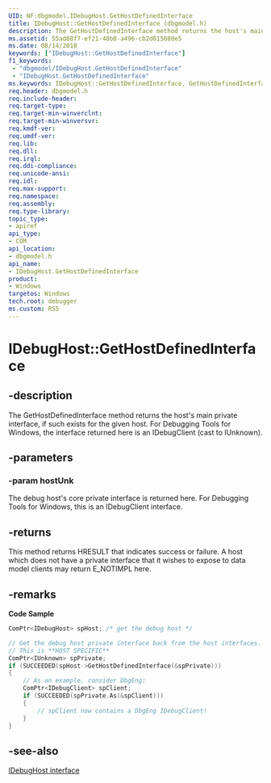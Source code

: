```yaml
---
UID: NF:dbgmodel.IDebugHost.GetHostDefinedInterface
title: IDebugHost::GetHostDefinedInterface (dbgmodel.h)
description: The GetHostDefinedInterface method returns the host's main private interface, if such exists for the given host. 
ms.assetid: 55ad88f7-ef21-40b8-a496-cb2d015080e5
ms.date: 08/14/2018
keywords: ["IDebugHost::GetHostDefinedInterface"]
f1_keywords:
 - "dbgmodel/IDebugHost.GetHostDefinedInterface"
 - "IDebugHost.GetHostDefinedInterface"
ms.keywords: IDebugHost::GetHostDefinedInterface, GetHostDefinedInterface, IDebugHost.GetHostDefinedInterface, IDebugHost::GetHostDefinedInterface, IDebugHost.GetHostDefinedInterface
req.header: dbgmodel.h
req.include-header:
req.target-type:
req.target-min-winverclnt:
req.target-min-winversvr:
req.kmdf-ver:
req.umdf-ver:
req.lib:
req.dll:
req.irql: 
req.ddi-compliance:
req.unicode-ansi:
req.idl:
req.max-support:
req.namespace:
req.assembly:
req.type-library: 
topic_type: 
- apiref
api_type: 
- COM
api_location: 
- dbgmodel.h
api_name: 
- IDebugHost.GetHostDefinedInterface
product:
- Windows
targetos: Windows
tech.root: debugger
ms.custom: RS5
---
```


# IDebugHost::GetHostDefinedInterface


## -description

The GetHostDefinedInterface method returns the host's main private interface, if such exists for the given host. For Debugging Tools for Windows, the interface returned here is an IDebugClient (cast to IUnknown). 

## -parameters

### -param hostUnk
The debug host's core private interface is returned here. For Debugging Tools for Windows, this is an IDebugClient interface.

## -returns
This method returns HRESULT that indicates success or failure. A host which does not have a private interface that it wishes to expose to data model clients may return E_NOTIMPL here.

## -remarks

**Code Sample**

```cpp
ComPtr<IDebugHost> spHost; /* get the debug host */

// Get the debug host private interface back from the host interfaces.  
// This is **HOST SPECIFIC**
ComPtr<IUnknown> spPrivate;
if (SUCCEEDED(spHost->GetHostDefinedInterface(&spPrivate)))
{
    // As an example, consider DbgEng:
    ComPtr<IDebugClient> spClient;
    if (SUCCEEDED(spPrivate.As(&spClient)))
    {
        // spClient now contains a DbgEng IDebugClient!
    }
}
```

## -see-also

[IDebugHost interface](nn-dbgmodel-idebughost.md)
